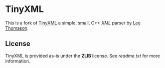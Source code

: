 TinyXML
=======
This is a fork of [TinyXML](http://www.grinninglizard.com/tinyxml/) a simple, small, C++ *XML* parser by [Lee Thomason](http://www.grinninglizard.com/).

License
-------
TinyXML is provided as-is under the **ZLIB** license. See *readme.txt* for more information.
